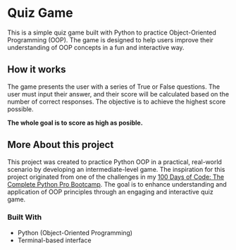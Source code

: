 # Quiz Game

This is a simple quiz game built with Python to practice Object-Oriented Programming (OOP). The game is designed to help users improve their understanding of OOP concepts in a fun and interactive way.

## How it works

The game presents the user with a series of True or False questions. The user must input their answer, and their score will be calculated based on the number of correct responses. The objective is to achieve the highest score possible.

**The whole goal is to score as high as posible.**

## More About this project

This project was created to practice Python OOP in a practical, real-world scenario by developing an intermediate-level game. The inspiration for this project originated from one of the challenges in my [100 Days of Code: The Complete Python Pro Bootcamp](https://www.udemy.com/course/100-days-of-code/). The goal is to enhance understanding and application of OOP principles through an engaging and interactive quiz game.

### Built With

- Python (Object-Oriented Programming)
- Terminal-based interface
